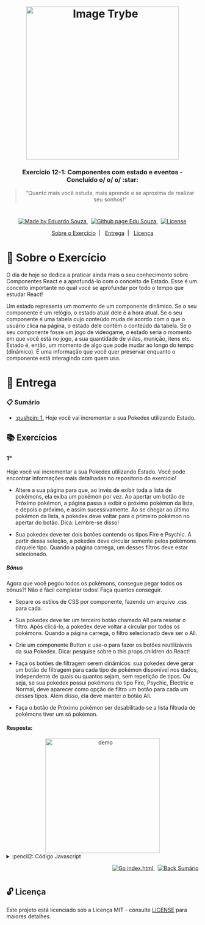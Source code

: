 <h1 align="center">
    <img alt="Image Trybe" src="https://i.ibb.co/d4W2x4g/trybe.png" width="400px" />
</h1>

<h3 align="center">
  Exercício 12-1: Componentes com estado e eventos - Concluído o/ o/ o/ :star:
</h3>

<blockquote align="center">“Quanto mais você estuda, mais aprende e se aproxima de realizar seu sonhos!”</blockquote>

<h1></h1>

<p align="center">

  <a href="https://www.linkedin.com/in/eduardosouzaprogrammer/">
    <img alt="Made by Eduardo Souza" src="https://img.shields.io/badge/made%20by-Edu%20Souza-%23F8952D">
  </a>&nbsp;

 <a href="https://edusouza-programmer.github.io/">
<img alt="Github page Edu Souza " src="https://img.shields.io/badge/Github%20page-Edu_Souza-orange">
</a>&nbsp;

  <a href="LICENSE" >
    <img alt="License" src="https://img.shields.io/badge/license-MIT-%23F8952D">
  </a>

</p>

<p align="center">
  <a href="#rocket-Sobre-o-Exercício">Sobre o Exercício</a>&nbsp;&nbsp;|&nbsp;&nbsp;
  <a href="#postbox-Entrega">Entrega</a>&nbsp;&nbsp;|&nbsp;&nbsp;
  <a href="#unlock-Licença">Licença</a>
</p>

# :rocket: Sobre o Exercício

O dia de hoje se dedica a praticar ainda mais o seu conhecimento sobre Componentes React e a aprofundá-lo com o conceito de Estado. Esse é um conceito importante no qual você se aprofundar por todo o tempo que estudar React!

Um estado representa um momento de um componente dinâmico. Se o seu componente é um relógio, o estado atual dele é a hora atual. Se o seu componente é uma tabela cujo conteúdo muda de acordo com o que o usuário clica na página, o estado dele contém o conteúdo da tabela. Se o seu componente fosse um jogo de videogame, o estado seria o momento em que você está no jogo, a sua quantidade de vidas, munição, itens etc. Estado é, então, um momento de algo que pode mudar ao longo do tempo (dinâmico). É uma informação que você quer preservar enquanto o componente está interagindo com quem usa.

# :postbox: Entrega

### :clipboard: Sumário

- <p><a href="#1"> :pushpin: 1.</a> Hoje você vai incrementar a sua Pokedex utilizando Estado.</p>

## :books: Exercícios

### 1°

Hoje você vai incrementar a sua Pokedex utilizando Estado.
Você pode encontrar informações mais detalhadas no repositorio do exercício!

- Altere a sua página para que, ao invés de exibir toda a lista de pokémons, ela exiba um pokémon por vez. Ao apertar um botão de Próximo pokémon, a página passa a exibir o próximo pokémon da lista, e depois o próximo, e assim sucessivamente. Ao se chegar ao último pokémon da lista, a pokedex deve voltar para o primeiro pokémon no apertar do botão. Dica: Lembre-se disso!

- Sua pokedex deve ter dois botões contendo os tipos Fire e Psychic. A partir dessa seleção, a pokedex deve circular somente pelos pokémons daquele tipo. Quando a página carrega, um desses filtros deve estar selecionado.

##### Bônus

Agora que você pegou todos os pokémons, consegue pegar todos os bônus?! Não é fácil completar todos! Faça quantos conseguir.

- Separe os estilos de CSS por componente, fazendo um arquivo .css para cada.

- Sua pokedex deve ter um terceiro botão chamado All para resetar o filtro. Após clicá-lo, a pokedex deve voltar a circular por todos os pokémons. Quando a página carrega, o filtro selecionado deve ser o All.

- Crie um componente Button e use-o para fazer os botões reutilizáveis da sua Pokedex. Dica: pesquise sobre o this.props.children do React!

- Faça os botões de filtragem serem dinâmicos: sua pokedex deve gerar um botão de filtragem para cada tipo de pokémon disponível nos dados, independente de quais ou quantos sejam, sem repetição de tipos. Ou seja, se sua pokedex possui pokémons do tipo Fire, Psychic, Electric e Normal, deve aparecer como opção de filtro um botão para cada um desses tipos. Além disso, ela deve manter o botão All.

- Faça o botão de Próximo pokémon ser desabilitado se a lista filtrada de pokémons tiver um só pokémon.

#### Resposta:

<div align="center">
  <img src="https://github.com/tryber/exercise-pokedex-state/blob/master/images/pokedex.gif?raw=true" alt="demo" height="300">
</div>

<details>
 <summary> :pencil2: Código Javascript</summary>

```js
// index.js
import React from 'react';
import ReactDOM from 'react-dom';
import './styles/index.css';
import App from './components/App';

ReactDOM.render(
  <React.StrictMode>
    <App />
  </React.StrictMode>,
  document.getElementById('root')
);

// app.js
import React from 'react';
import { PokemonProvider } from './Contexts/PokemonsContext';
import Pokedex from './Pokedex';
import '../styles/App.css';

function App() {
  return (
    <main>
      <PokemonProvider>
        <Pokedex />
      </PokemonProvider>
    </main>
  );
}

export default App;


// PokemonsContext
import React, { useState, createContext } from 'react';
import Pokemons from '../../data';

const typesOfPokemons = () => {
  return [...new Set(Pokemons.reduce((acc, { type }) => [...acc, type], []))];
};

export const PokemonsContext = createContext();

export const PokemonProvider = ({ children }) => {
  const [pokemons, setPokemons] = useState(Pokemons);
  const [data, setData] = useState({
    indexPokemon: 0,
    pokemonsTypes: typesOfPokemons(),
    dataPokemons: Pokemons,
  });

  return (
    <PokemonsContext.Provider value={{ pokemons, setPokemons, data, setData }}>
      {children}
    </PokemonsContext.Provider>
  );
};

// Pokedex
import React from 'react';
import PokedexDisplay from './PokedexDisplay';
import PokedexControllers from './PokedexControllers';

function Pokedex() {
  return (
    <div className='pokedex'>
      <h1>Pokedex</h1>
      <PokedexDisplay />
      <PokedexControllers />
    </div>
  );
}

export default Pokedex;

// PokedexDisplay
import React, { useContext } from 'react';
import { PokemonsContext } from './Contexts/PokemonsContext';
import Pokemon from './Pokemon';

function PokedexDisplay() {
  const {
    pokemons,
    data: { indexPokemon },
  } = useContext(PokemonsContext);

  return <Pokemon pokemon={pokemons[indexPokemon]} />;
}

export default PokedexDisplay;


// PokedexControllers
import React, { useContext } from 'react';
import { PokemonsContext } from './Contexts/PokemonsContext';
import Button from './Button';

function PokedexControllers() {
  const {
    pokemons,
    setPokemons,
    data: { indexPokemon, pokemonsTypes, dataPokemons },
    setData,
  } = useContext(PokemonsContext);

  const firstIndexPokemon = () => {
    setData(prevState => ({
      ...prevState,
      indexPokemon: 0,
    }));
  };

  const filterPokemonByType = type => {
    const filtedPokemon = dataPokemons.filter(pokemon => pokemon.type === type);
    setPokemons(filtedPokemon);
    firstIndexPokemon();
  };

  const populateButtonsWithTypes = () => {
    return pokemonsTypes.map(type => {
      return (
        <Button
          onClick={() => filterPokemonByType(type)}
          className="buttonFilter"
          key={type}
        >
          {type}
        </Button>
      );
    });
  };

  const getAllpokemons = () => {
    setPokemons(dataPokemons);
    firstIndexPokemon();
  };

  const forwardPokemon = () => {
    setData(prevState => ({
      ...prevState,
      indexPokemon: (indexPokemon + 1) % pokemons.length,
    }));
  };

  const backwardPokemon = () => {
    setData(prevState => ({
      ...prevState,
      indexPokemon: (indexPokemon - 1) % pokemons.length,
    }));
  };

  return (
    <div>
      <div className="conteiner-button-type">
        <Button onClick={getAllpokemons} className="buttonFilter">
          All
        </Button>
        {populateButtonsWithTypes()}
      </div>
      <div className="conteiner-button-controller">
        <Button
          onClick={backwardPokemon}
          className="buttonFilter"
          disabled={indexPokemon <= 0}
        >
          back
        </Button>
        <Button
          onClick={forwardPokemon}
          className="buttonFilter"
          disabled={indexPokemon === pokemons.length - 1}
        >
          next
        </Button>
      </div>
    </div>
  );
}

export default PokedexControllers;

// Button
import React from 'react';

const Button = ({ className, children, disabled, onClick }) => (
  <button
    onClick={onClick}
    className={`button-text ${className}`}
    disabled={disabled}>
    {children}
  </button>
);

export default Button;

// Pokemon
import React from 'react';

function Pokemon(props) {
  const { name, type, averageWeight, image } = props.pokemon;
  return (
    <div className='pokemon'>
      <div>
        <p> {name} </p>
        <p> {type} </p>
        <p>
          {`Average weight: ${averageWeight.value} ${averageWeight.measurementUnit}`}
        </p>
      </div>
      <img src={image} alt={`${name} sprite`} />
    </div>
  );
}

export default Pokemon;
```

</details>

<p align="right">
   <a href="https://samsantech.github.io/exercise-pokedex-state/">
    <img alt="Go index.html" src="https://img.shields.io/badge/Go-app_react-orange">
    </a>&nbsp;
    <a href="#clipboard-Sumário">
    <img alt="Back Sumário" src="https://img.shields.io/badge/Back-Sum%C3%A1rio-orange">
  </a>
</p>

#

## :unlock: Licença

Este projeto está licenciado sob a Licença MIT - consulte [LICENSE](https://opensource.org/licenses/MIT) para maiores detalhes.

